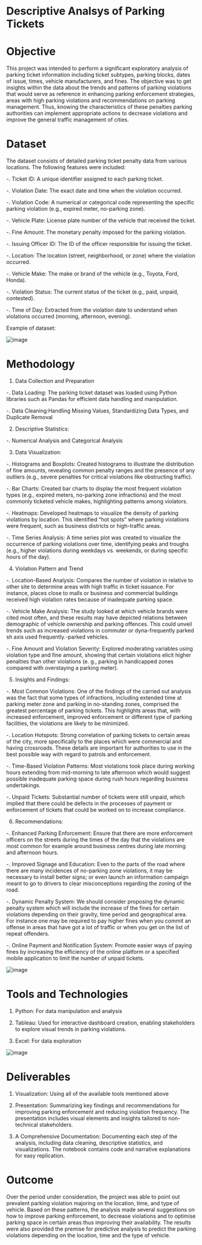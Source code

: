 # Descriptive Analsys of Parking Tickets

# Objective

This project was intended to perform a significant exploratory analysis of parking ticket information including ticket subtypes, parking blocks, dates of issue, times, vehicle manufacturers, and fines. The objective was to get insights within the data about the trends and patterns of parking violations that would serve as reference in enhancing parking enforcement strategies, areas with high parking violations and recommendations on parking management. Thus, knowing the characteristics of these penalties parking authorities can implement appropriate actions to decrease violations and improve the general traffic management of cities.

# Dataset

The dataset consists of detailed parking ticket penalty data from various locations. The following features were included:

-. Ticket ID: A unique identifier assigned to each parking ticket.

-. Violation Date: The exact date and time when the violation occurred.

-. Violation Code: A numerical or categorical code representing the specific parking violation (e.g., expired meter, no-parking zone).

-. Vehicle Plate: License plate number of the vehicle that received the ticket.

-. Fine Amount: The monetary penalty imposed for the parking violation.

-. Issuing Officer ID: The ID of the officer responsible for issuing the ticket.

-. Location: The location (street, neighborhood, or zone) where the violation occurred.

-. Vehicle Make: The make or brand of the vehicle (e.g., Toyota, Ford, Honda).

-. Violation Status: The current status of the ticket (e.g., paid, unpaid, contested).

-. Time of Day: Extracted from the violation date to understand when violations occurred (morning, afternoon, evening).

Example of dataset: 

![image](https://github.com/user-attachments/assets/e6d63030-d04d-4243-89bc-051571ec37d0)

# Methodology 

1. Data Collection and Preparation

-. Data Loading: The parking ticket dataset was loaded using Python libraries such as Pandas for efficient data handling and manipulation.

-. Data Cleaning:Handling Missing Values, Standardizing Data Types, and Duplicate Removal

2. Descriptive Statistics:

-. Numerical Analysis and Categorical Analysis

3. Data Visualization:

-. Histograms and Boxplots: Created histograms to illustrate the distribution of fine amounts, revealing common penalty ranges and the presence of any outliers (e.g., severe penalties for critical violations like obstructing traffic).

-. Bar Charts: Created bar charts to display the most frequent violation types (e.g., expired meters, no-parking zone infractions) and the most commonly ticketed vehicle makes, highlighting patterns among violators.

-. Heatmaps: Developed heatmaps to visualize the density of parking violations by location. This identified “hot spots” where parking violations were frequent, such as business districts or high-traffic areas.

-. Time Series Analysis: A time series plot was created to visualize the occurrence of parking violations over time, identifying peaks and troughs (e.g., higher violations during weekdays vs. weekends, or during specific hours of the day).

4. Violation Pattern and Trend

-. Location-Based Analysis: Compares the number of violation in relative to other site to determine areas with high traffic in ticket issuance. For instance, places close to malls or business and commercial buildings received high violation rates because of inadequate parking space.

-. Vehicle Make Analysis: The study looked at which vehicle brands were cited most often, and these results may have depicted relations between demographic of vehicle ownership and parking offences. This could unveil trends such as increased violations in commuter or dyna-frequently parked sh axis used frequently.-parked vehicles.

-. Fine Amount and Violation Severity: Explored moderating variables using violation type and fine amount, showing that certain violations elicit higher penalties than other violations (e. g., parking in handicapped zones compared with overstaying a parking meter).

5. Insights and Findings:

-. Most Common Violations: One of the findings of the carried out analysis was the fact that some types of infractions, including extended time at parking meter zone and parking in no-standing zones, comprised the greatest percentage of parking tickets. This highlights areas that, with increased enforcement, improved enforcement or different type of parking facilities, the violations are likely to be minimized.

-. Location Hotspots: Strong correlation of parking tickets to certain areas of the city, more specifically to the places which were commercial and having crossroads. These details are important for authorities to use in the best possible way with regard to patrols and enforcement.

-. Time-Based Violation Patterns: Most violations took place during working hours extending from mid-morning to late afternoon which would suggest possible inadequate parking space during rush hours regarding business undertakings.

-. Unpaid Tickets: Substantial number of tickets were still unpaid, which implied that there could be defects in the processes of payment or enforcement of tickets that could be worked on to increase compliance.

6. Recommendations:

-. Enhanced Parking Enforcement: Ensure that there are more enforcement officers on the streets during the times of the day that the violations are most common for example around business centres during late morning and afternoon hours.

-. Improved Signage and Education: Even to the parts of the road where there are many incidences of no-parking zone violations, it may be necessary to install better signs; or even launch an information campaign meant to go to drivers to clear misconceptions regarding the zoning of the road.

-. Dynamic Penalty System: We should consider proposing the dynamic penalty system which will include the increase of the fines for certain violations depending on their gravity, time period and geographical area. For instance one may be required to pay higher fines when you commit an offense in areas that have got a lot of traffic or when you get on the list of repeat offenders.

-. Online Payment and Notification System: Promote easier ways of paying fines by increasing the efficiency of the online platform or a specified mobile application to limit the number of unpaid tickets.

![image](https://github.com/user-attachments/assets/dca6b1c0-1b51-486b-9a74-9406e610e7c2)

# Tools and Technologies

  1. Python: For data manipulation and analysis

  2. Tableau: Used for interactive dashboard creation, enabling stakeholders to explore visual trends in parking violations.

  3. Excel: For data exploration

![image](https://github.com/user-attachments/assets/c4f15f13-0544-4af5-a890-c17a0a572d4b)

# Deliverables

1. Visualization: Using all of the available tools mentioned above

2. Presentation: Summarizing key findings and recommendations for improving parking enforcement and reducing violation frequency. The presentation includes visual elements and insights tailored to non-technical stakeholders.

3. A Comprehensive Documentation: Documenting each step of the analysis, including data cleaning, descriptive statistics, and visualizations. The notebook contains code and narrative explanations for easy replication.

# Outcome

Over the period under consideration, the project was able to point out prevalent parking violation majoring on the location, time, and type of vehicle. Based on these patterns, the analysis made several suggestions on how to improve parking enforcement, to decrease violations and to optimise parking space in certain areas thus improving their availability. The results were also provided the premise for predictive analysis to predict the parking violations depending on the location, time and the type of vehicle.
